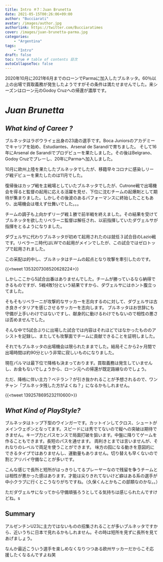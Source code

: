 ```yaml
---
title: Intro ＃7：Juan Brunetta
date: 2021-05-15T00:26:06+09:00
author: "Bucciarati"
avatar: /images/author.jpg
authorlink: https://twitter.com/Bucciaratimes
cover: /images/juan-brunetta-parma.jpg
categories:
    - "Argentina"
tags: 
    - "Intro"
draft: false
toc: true # table of contents 目次
autoCollapseToc: false
---
```


2020年10月に2021年6月までのローンでParmaに加入したブルネッタ。60％以上の出場で買取義務が発生したようですがその条件は満たせませんでした。来シーズンはローン元のGodoy Cruzへの帰還が濃厚です。


# _Juan Brunetta_


## _What kind of Career ?_

ブルネッタはラボウライェ出身の23歳の選手です。Boca Juniorsのアカデミーでキャリアを始め、Estudiantes、Arsenal de Sarandiで育ちました。
そして16年にArsenal de Sarandiでプロデビューを果たしました。その後はBelgrano、Godoy Cruzでプレーし、20年にParmaへ加入しました。

10月に欧州上陸を果たしたブルネッタでしたが、移籍早々コロナに感染しリーグ戦デビューを果たしたのは11月でした。

復帰後はカップ戦を主戦場としていたブルネッタでしたが、Cutrone戦で出場機会を得ると監督の起用に応える活躍を見せ、下位に沈むチームの起爆剤として期待が集まりました。しかしその後波のあるパフォーマンスに終始したこともあり、出場機会は増えず仕舞いでした。。。

チームの調子も上向かずリーグ戦１勝で前半戦を終えました。その結果を受けてブルネッタを欲したリベラーニ監督は解任され、以前指揮していたダヴェルサが指揮をとるようになりました。

ダヴェルサに代わりブルネッタが初めて起用されたのは就任３試合目のLazio戦です。リベラーニ時代はLWでの起用がメインでしたが、この試合ではゼロトップで起用されました。

この采配は的中し、ブルネッタはチームの起点となり攻撃を牽引したのです。

{{<tweet 1353207308520628224>}}

しかしここから5試合出番はありませんでした。チームが勝っているなら納得できるものですが、5戦4敗1分という結果ですから、ダヴェルサにはホント腹立ってました。

そもそもリベラーニが攻撃的なサッカーを志向するのに対して、ダヴェルサは古き良きイタリアを感じさせるサッカーを志向します。
ブルネッタはお世辞にも守備が上手いわけではないですし、献身的に動けるわけでもないので相性の悪さは否めませんでした。

そんな中で5試合ぶりに出場した試合では内容はそれほどではなかったもののアシストを記録し、またしても攻撃面でチームに貢献できることを証明しました。

それでもブルネッタの出場機会は限られたままでした。結局そこから2ヶ月間で出場時間は約90分という非常に寂しいものになりました。

現在パルマは最下位で降格も決まっております。買取義務は発生していませんし、お金もないでしょうから、ローン元への帰還が既定路線なのでしょう。

ただ、降格に伴い主力？ベテラン？が引き抜かれることが予想されるので、ワンチャン「ブルネッタ残した方がよくね？」になるかもしれません。

{{<tweet 1392578695232110600>}}


## _What Kind of PlayStyle?_

ブルネッタはトップ下型のウインガーです。カットインしてクロス、シュートがメインウェポンとなってます。スピードには秀でてないので縦への突破は期待できません。キープ力とパスセンスで局面打破を狙います。中盤に降りてゲームを作ることもできます。長短のパスを通せます。
両利きとまでは言いませんが、それなりのレベルで両足を使うことができます。
味方の囮になる動きを意図的にできるタイプではありませんし、運動量もありません。切り替えも早くないので割とアリバイ守備なことが多いです。

こんな感じで長所と短所がはっきりしてるプレーヤーなので残留を争うチームとは相性が悪かった感はあります。才能は尖りきれてないけど癖はある系の選手が中小クラブに行くとこうなりがちですね。（久保くんとかもこの部類なのかな。。）

ただダヴェルサになってから守備頑張ろうとしてる気持ちは感じられたんですけどね。s

## Summary

アルゼンチンU23に主力ではないものの招集されることが多いブルネッタですから、近いうちに日本で見れるかもしれません。その時は短所を見ずに長所を見てあげましょう。

なんか最近こういう選手を楽しめなくなりつつある欧州サッカーだからこそ応援したくなるんですよね笑







